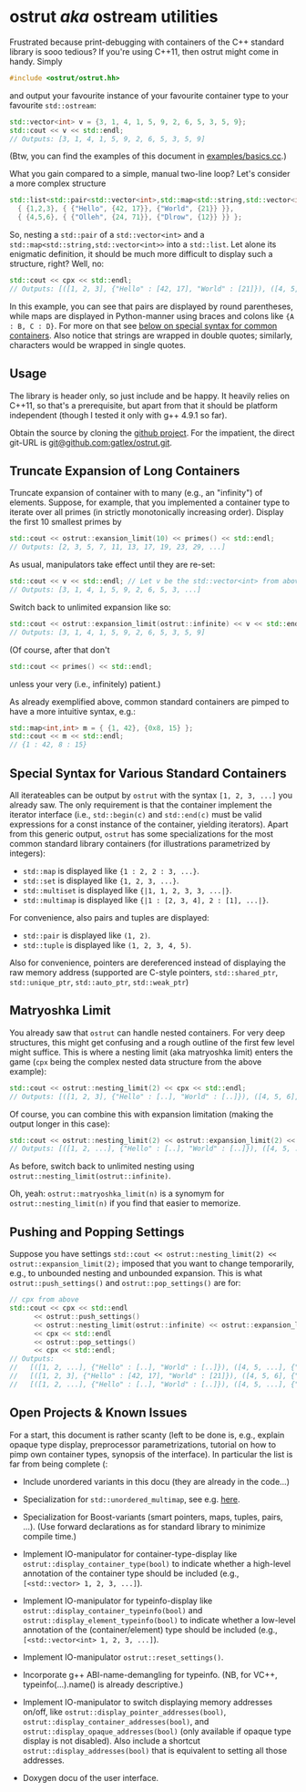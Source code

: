 ostrut *aka* ostream utilities
==============================


Frustrated because print-debugging with containers of the C++ standard library is sooo tedious?  If you're using C++11, then ostrut might come in handy. Simply
```c++
#include <ostrut/ostrut.hh>
```
and output your favourite instance of your favourite container type to your favourite `std::ostream`:
```c++
std::vector<int> v = {3, 1, 4, 1, 5, 9, 2, 6, 5, 3, 5, 9};
std::cout << v << std::endl;
// Outputs: [3, 1, 4, 1, 5, 9, 2, 6, 5, 3, 5, 9]
```
(Btw, you can find the examples of this document in [examples/basics.cc](examples/basics.cc).)

What you gain compared to a simple, manual two-line loop?  Let's consider a more complex structure
```c++
std::list<std::pair<std::vector<int>,std::map<std::string,std::vector<int>>>> cpx = {
  { {1,2,3}, { {"Hello", {42, 17}}, {"World", {21}} }},
  { {4,5,6}, { {"Olleh", {24, 71}}, {"Dlrow", {12}} }} };
```
So, nesting a `std::pair` of a `std::vector<int>` and a `std::map<std::string,std::vector<int>>` into a `std::list`.  Let alone its enigmatic definition, it should be much more difficult to display such a structure, right?  Well, no:
```c++
std::cout << cpx << std::endl;
// Outputs: [([1, 2, 3], {"Hello" : [42, 17], "World" : [21]}), ([4, 5, 6], {"Dlrow" : [12], "Olleh" : [24, 71]})]
```
In this example, you can see that pairs are displayed by round parentheses, while maps are displayed in Python-manner using braces and colons like `{A : B, C : D}`.  For more on that see [below on special syntax for common containers](#special-syntax-for-various-standard-containers).  Also notice that strings are wrapped in double quotes; similarly, characters would be wrapped in single quotes.


Usage
-----

The library is header only, so just include and be happy.  It heavily relies on C++11, so that's a prerequisite, but apart from that it should be platform independent (though I tested it only with g++ 4.9.1 so far).

Obtain the source by cloning the [github project](https://github.com/gatlex/ostrut).  For the impatient, the direct git-URL is [git@github.com:gatlex/ostrut.git](git@github.com:gatlex/ostrut.git).


Truncate Expansion of Long Containers
-------------------------------------

Truncate expansion of container with to many (e.g., an "infinity") of elements.  Suppose, for example, that you implemented a container type to iterate over all primes (in strictly monotonically increasing order).  Display the first 10 smallest primes by
```c++
std::cout << ostrut::exansion_limit(10) << primes() << std::endl;
// Outputs: [2, 3, 5, 7, 11, 13, 17, 19, 23, 29, ...]
```

As usual, manipulators take effect until they are re-set:
```c++
std::cout << v << std::endl; // Let v be the std::vector<int> from above.
// Outputs: [3, 1, 4, 1, 5, 9, 2, 6, 5, 3, ...]
```

Switch back to unlimited expansion like so:
```c++
std::cout << ostrut::expansion_limit(ostrut::infinite) << v << std::endl;
// Outputs: [3, 1, 4, 1, 5, 9, 2, 6, 5, 3, 5, 9]
```

(Of course, after that don't
```c++
std::cout << primes() << std::endl;
```
unless your very (i.e., infinitely) patient.)

As already exemplified above, common standard containers are pimped to have a more intuitive syntax, e.g.:
```c++
std::map<int,int> m = { {1, 42}, {0x8, 15} };
std::cout << m << std::endl;
// {1 : 42, 8 : 15}
```


Special Syntax for Various Standard Containers
----------------------------------------------

All iterateables can be output by `ostrut` with the syntax `[1, 2, 3, ...]` you already saw.  The only requirement is that the container implement the iterator interface (i.e., `std::begin(c)` and `std::end(c)` must be valid expressions for a const instance of the container,  yielding iterators).  Apart from this generic output, `ostrut` has some specializations for the most common standard library containers (for illustrations parametrized by integers):
- `std::map` is displayed like `{1 : 2, 2 : 3, ...}`.
- `std::set` is displayed like `{1, 2, 3, ...}`.
- `std::multiset` is displayed like `{|1, 1, 2, 3, 3, ...|}`.
- `std::multimap` is displayed like `{|1 : [2, 3, 4], 2 : [1], ...|}`.

For convenience, also pairs and tuples are displayed:
- `std::pair` is displayed like `(1, 2)`.
- `std::tuple` is displayed like `(1, 2, 3, 4, 5)`.

Also for convenience, pointers are dereferenced instead of displaying the raw memory address (supported are C-style pointers, `std::shared_ptr`, `std::unique_ptr`, `std::auto_ptr`, `std::weak_ptr`)


Matryoshka Limit
----------------

You already saw that `ostrut` can handle nested containers.  For very deep structures, this might get confusing and a rough outline of the first few level might suffice.  This is where a nesting limit (aka matryoshka limit) enters the game (`cpx` being the complex nested data structure from the above example):
```c++
std::cout << ostrut::nesting_limit(2) << cpx << std::endl;
// Outputs: [([1, 2, 3], {"Hello" : [..], "World" : [..]}), ([4, 5, 6], {"Dlrow" : [..], "Olleh" : [..]})]
```
Of course, you can combine this with expansion limitation (making the output longer in this case):
```c++
std::cout << ostrut::nesting_limit(2) << ostrut::expansion_limit(2) << cpx << std::endl;
// Outputs: [([1, 2, ...], {"Hello" : [..], "World" : [..]}), ([4, 5, ...], {"Dlrow" : [..], "Olleh" : [..]})]
```

As before, switch back to unlimited nesting using `ostrut::nesting_limit(ostrut::infinite)`.

Oh, yeah: `ostrut::matryoshka_limit(n)` is a synomym for `ostrut::nesting_limit(n)` if you find that easier to memorize.


Pushing and Popping Settings
----------------------------

Suppose you have settings `std::cout << ostrut::nesting_limit(2) << ostrut::expansion_limit(2);` imposed that you want to change temporarily, e.g., to unbounded nesting and unbounded expansion.  This is what `ostrut::push_settings()` and `ostrut::pop_settings()` are for:
```c++
// cpx from above
std::cout << cpx << std::endl
	  << ostrut::push_settings()
	  << ostrut::nesting_limit(ostrut::infinite) << ostrut::expansion_limit(ostrut::infinite)
	  << cpx << std::endl
	  << ostrut::pop_settings()
	  << cpx << std::endl;
// Outputs:
//   [([1, 2, ...], {"Hello" : [..], "World" : [..]}), ([4, 5, ...], {"Dlrow" : [..], "Olleh" : [..]})]
//   [([1, 2, 3], {"Hello" : [42, 17], "World" : [21]}), ([4, 5, 6], {"Dlrow" : [12], "Olleh" : [24, 71]})]
//   [([1, 2, ...], {"Hello" : [..], "World" : [..]}), ([4, 5, ...], {"Dlrow" : [..], "Olleh" : [..]})]
```


Open Projects & Known Issues
----------------------------

For a start, this document is rather scanty (left to be done is, e.g., explain opaque type display, preprocessor parametrizations, tutorial on how to pimp own container types, synopsis of the interface).
In particular the list is far from being complete (:

- Include unordered variants in this docu (they are already in the code...)

- Specialization for `std::unordered_multimap`, see e.g. [here](http://en.cppreference.com/w/cpp/container).

- Specialization for Boost-variants (smart pointers, maps, tuples, pairs, ...).  (Use forward declarations as for standard library to minimize compile time.)

- Implement IO-manipulator for container-type-display like `ostrut::display_container_type(bool)` to indicate whether a high-level annotation of the container type should be included (e.g., `[<std::vector> 1, 2, 3, ...]`).

- Implement IO-manipulator for typeinfo-display like `ostrut::display_container_typeinfo(bool)` and `ostrut::display_element_typeinfo(bool)` to indicate whether a low-level annotation of the (container/element) type should be included (e.g., `[<std::vector<int> 1, 2, 3, ...]`).

- Implement IO-manipulator `ostrut::reset_settings()`.

- Incorporate g++ ABI-name-demangling for typeinfo. (NB, for VC++, typeinfo(...).name() is already descriptive.)

- Implement IO-manipulator to switch displaying memory addresses on/off, like `ostrut::display_pointer_addresses(bool)`, `ostrut::display_container_addresses(bool)`, and `ostrut::display_opaque_addresses(bool)` (only available if opaque type display is not disabled).  Also include a shortcut `ostrut::display_addresses(bool)` that is equivalent to setting all those addresses.

- Doxygen docu of the user interface.

